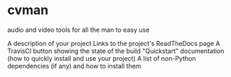 # cvman
audio and video tools for all the man to easy use

A description of your project
Links to the project's ReadTheDocs page
A TravisCI button showing the state of the build
"Quickstart" documentation (how to quickly install and use your project)
A list of non-Python dependencies (if any) and how to install them